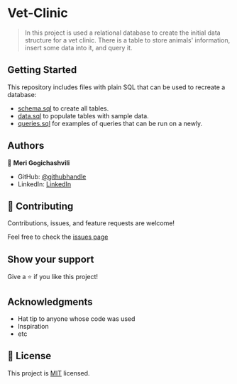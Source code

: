 # Vet-Clinic

> In this project is used a relational database to create the initial data structure for a vet clinic. There is a table to store animals' information, insert some data into it, and query it.


## Getting Started

This repository includes files with plain SQL that can be used to recreate a database:

- [schema.sql](./schema.sql) to create all tables.
- [data.sql](./data.sql) to populate tables with sample data.
- [queries.sql](./queries.sql) for examples of queries that can be run on a newly.


## Authors

👤 **Meri Gogichashvili**

- GitHub: [@githubhandle](https://github.com/Meri-MG)
- LinkedIn: [LinkedIn](https://www.linkedin.com/in/meri-gogichashvili/)


## 🤝 Contributing

Contributions, issues, and feature requests are welcome!

Feel free to check the [issues page](https://github.com/Meri-MG/Vet-Clinic/issues)

## Show your support

Give a ⭐️ if you like this project!

## Acknowledgments

- Hat tip to anyone whose code was used
- Inspiration
- etc

## 📝 License

This project is [MIT](./MIT.md) licensed.